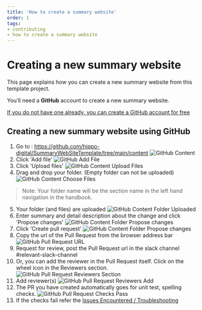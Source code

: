 ```yaml
---
title: 'How to create a summary website'
order: 1
tags:
- contributing
- how to create a summary website
---
```

# Creating a new summary website

This page explains how you can create a new summary website from this template project.    

You’ll need a **GitHub** account to create a new summary website.

[If you do not have one already, you can create a GitHub account for free](/contributing/setup-access-to-contribute.md)


## Creating a new summary website using GitHub
1. Go to : https://github.com/hippo-digital/SummaryWebSiteTemplate/tree/main/content
   ![GitHub Content](/images/GitHub_Content.png)
2. Click 'Add file'
   ![GitHub Add File](/images/GitHub_Add_File.png)
3. Click 'Upload files'
   ![GitHub Content Upload Files](/images/GitHub_Content_UploadFiles.png)
4. Drag and drop your folder. (Empty folder can not be uploaded)
   ![GitHub Content Choose Files](/images/GitHub_Content_ChooseFiles.png)
> Note: Your folder name will be the section name in the left hand navigation in the handbook.
5. Your folder (and files) are uploaded
   ![GitHub Content Folder Uploaded](/images/GitHub_Content_Folder_Uploaded.png)
6. Enter summary and detail description about the change and click 'Propose changes'
   ![GitHub Content Folder Propose changes](/images/GitHub_Folder_Propose.png)
7. Click 'Create pull request'
   ![GitHub Content Folder Propose changes](/images/GitHub_Folder_Create_PR.png)
8. Copy the url of the Pull Request from the browser address bar
   ![GitHub Pull Request URL](/images/GitHub_Folder_PR_URL.png)
9. Request for review, post the Pull Request url in the slack channel #relevant-slack-channel
10. Or, you can add the reviewer in the Pull Request itself. Click on the wheel icon in the Reviewers section.
   ![GitHub Pull Request Reviewers Section](/images/GitHub_Folder_PR_Reviewers_Section.png)
11. Add reviewer(s)
   ![GitHub Pull Request Reviewers Add](/images/GitHub_PR_Reviewer_Add.png)
12. The PR you have created automatically goes for unit test, spelling checks.
    ![GitHub Pull Request Checks Pass](/images/GitHub_PR_Checks_Pass.png)
13. If the checks fail refer the [Issues Encountered / Troubleshooting](/contributing/Issues-Encountered-Trouble-Shooting.md)

 